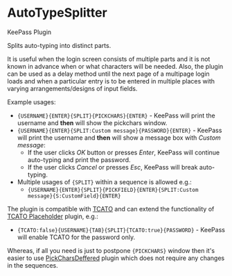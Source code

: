 # AutoTypeSplitter
KeePass Plugin

Splits auto-typing into distinct parts.

It is useful when the login screen consists of multiple parts and it is not known in advance when or what characters will be needed. Also, the plugin can be used as a delay method until the next page of a multipage login loads and when a particular entry is to be entered in multiple places with varying arrangements/designs of input fields.

Example usages:
* `{USERNAME}{ENTER}{SPLIT}{PICKCHARS}{ENTER}` - KeePass will print the username and **then** will show the pickchars window.
* `{USERNAME}{ENTER}{SPLIT:Custom message}{PASSWORD}{ENTER}` - KeePass will print the username and **then** will show a message box with _Custom message_:
  * If the user clicks _OK_ button or presses _Enter_, KeePass will continue auto-typing and print the password.
  * If the user clicks _Cancel_ or presses _Esc_, KeePass will break auto-typing.
* Multiple usages of `{SPLIT}` within a sequence is allowed e.g.:
  * `{USERNAME}{ENTER}{SPLIT}{PICKFIELD}{ENTER}{SPLIT:Custom message}{S:CustomField}{ENTER}`

The plugin is compatible with [TCATO](https://keepass.info/help/v2/autotype_obfuscation.html) and can extend the functionality of  [TCATO Placeholder](https://keepass.info/plugins.html#tcatoplh) plugin, e.g.:
* `{TCATO:false}{USERNAME}{TAB}{SPLIT}{TCATO:true}{PASSWORD}` - KeePass will enable TCATO for the password only.
  
Whereas, if all you need is just to postpone `{PICKCHARS}` window then it's easier to use [PickCharsDeffered](https://github.com/xatupal/PickCharsDeferred) plugin which does not require any changes in the sequences.
